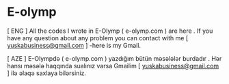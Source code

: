 # E-olymp
[ ENG ] All the codes I wrote in E-Olymp ( e-olymp.com  ) are here . If you have any question about any problem you can contact with me 
[ yuskabusiness@gmail.com ] -here is my Gmail. 

[ AZE ] E-Olympdə ( e-olymp.com ) yazdığım bütün məsələlər burdadır . Hər hansı məsələ haqqında sualınız varsa Gmailim 
[ yuskabusiness@gmail.com ] ilə əlaqə saxlaya bilərsiniz. 
